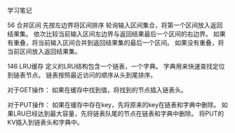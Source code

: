 学习笔记

56 合并区间
先按左边界将区间排序
轮询输入区间集合，将第一个区间放入返回结果集。
依次比较当前输入区间左边界与返回结果最后一个区间的右边界。
如果有重叠，将当前输入区间合并到返回结果集的最后一个区间。
如果没有重叠，将当前区间放入返回结果集。

146 LRU缓存
定义的LRU结构包含一个链表，一个字典。
字典用来快速查找定位到链表节点。
链表按照最近访问的顺序从头到尾排序。

对于GET操作：
如果在缓存中找到值，将找到的节点插入链表头。

对于PUT操作：
如果在缓存中存在key，先将原来的key在链表和字典中删除。
如果LRU已经达到最大容量，先将链表队尾的节点在链表和字典中删除。
将PUT的KV插入到链表头和字典中。